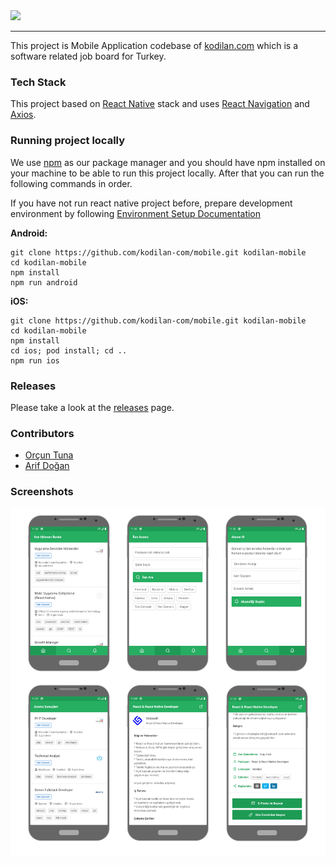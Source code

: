<img src="https://github.com/kodilan-com/frontend/blob/master/public/logo_c.png?raw=true" />

---

This project is Mobile Application codebase of [kodilan.com](https://kodilan.com) which is a software related job board for Turkey.

### Tech Stack

This project based on [React Native](https://github.com/facebook/react-native) stack and uses [React Navigation](https://github.com/react-navigation/react-navigation) and [Axios](https://github.com/axios/axios).

### Running project locally

We use [npm](https://www.npmjs.com/) as our package manager and you should have npm installed on your machine to be able to run this project locally. After that you can run the following commands in order.

If you have not run react native project before, prepare development environment by following [Environment Setup Documentation](https://reactnative.dev/docs/environment-setup)

**Android:**

```
git clone https://github.com/kodilan-com/mobile.git kodilan-mobile
cd kodilan-mobile
npm install
npm run android
```

**iOS:**

```
git clone https://github.com/kodilan-com/mobile.git kodilan-mobile
cd kodilan-mobile
npm install
cd ios; pod install; cd ..
npm run ios
```

### Releases

Please take a look at the [releases](https://github.com/kodilan-com/mobile/releases) page.

### Contributors

- [Orçun Tuna](https://github.com/orcuntuna)
- [Arif Doğan](https://github.com/doganarif)

### Screenshots

![Screens](screenshots/screens.png)
